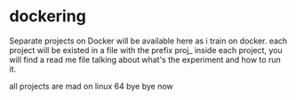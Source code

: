 # dockering

Separate projects on Docker will be available here as i train on docker.
each project will be existed in a file with the prefix proj_
inside each project, you will find a read me file talking about what's the experiment and how to run it.

all projects are mad on linux 64
bye bye now

